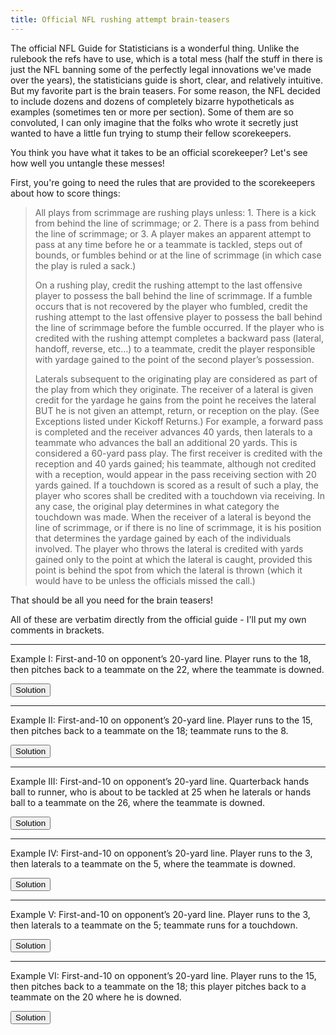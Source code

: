 ```yaml
---
title: Official NFL rushing attempt brain-teasers
---
```

  
The official NFL Guide for Statisticians is a wonderful thing. Unlike the rulebook the refs have to use, which is a total mess (half the stuff in there is just the NFL banning some of the perfectly legal innovations we've made over the years), the statisticians guide is short, clear, and relatively intuitive. But my favorite part is the brain teasers. For some reason, the NFL decided to include dozens and dozens of completely bizarre hypotheticals as examples (sometimes ten or more per section). Some of them are so convoluted, I can only imagine that the folks who wrote it secretly just wanted to have a little fun trying to stump their fellow scorekeepers.  
  
You think you have what it takes to be an official scorekeeper? Let's see how well you untangle these messes!  
  
First, you're going to need the rules that are provided to the scorekeepers about how to score things:  
  
>All plays from scrimmage are rushing plays unless: 1. There is a kick from behind the line of scrimmage; or 2. There is a pass from behind the line of scrimmage; or 3. A player makes an apparent attempt to pass at any time before he or a teammate is tackled, steps out of bounds, or fumbles behind or at the line of scrimmage (in which case the play is ruled a sack.)  
>  
>On a rushing play, credit the rushing attempt to the last offensive player to possess the ball behind the line of scrimmage. If a fumble occurs that is not recovered by the player who fumbled, credit the rushing attempt to the last offensive player to possess the ball behind the line of scrimmage before the fumble occurred. If the player who is credited with the rushing attempt completes a backward pass (lateral, handoff, reverse, etc…) to a teammate, credit the player responsible with yardage gained to the point of the second player’s possession.  
>  
>Laterals subsequent to the originating play are considered as part of the play from which they originate. The receiver of a lateral is given credit for the yardage he gains from the point he receives the lateral BUT he is not given an attempt, return, or reception on the play. (See Exceptions listed under Kickoff Returns.) For example, a forward pass is completed and the receiver advances 40 yards, then laterals to a teammate who advances the ball an additional 20 yards. This is considered a 60-yard pass play. The first receiver is credited with the reception and 40 yards gained; his teammate, although not credited with a reception, would appear in the pass receiving section with 20 yards gained. If a touchdown is scored as a result of such a play, the player who scores shall be credited with a touchdown via receiving. In any case, the original play determines in what category the touchdown was made. When the receiver of a lateral is beyond the line of scrimmage, or if there is no line of scrimmage, it is his position that determines the yardage gained by each of the individuals involved. The player who throws the lateral is credited with yards gained only to the point at which the lateral is caught, provided this point is behind the spot from which the lateral is thrown (which it would have to be unless the officials missed the call.)  
  
That should be all you need for the brain teasers!  
  
All of these are verbatim directly from the official guide - I'll put my own comments in brackets.  
  
* * *  
  
Example I: First-and-10 on opponent’s 20-yard line. Player runs to the 18, then pitches back to a teammate on the 22, where the teammate is downed.  
<div id="spoiler1" style="display:none"> 
<b>Scoring: Second player gets one rush, minus 2 yards. [The second guy was the the last offensive player to possess the ball behind the line of scrimmage]</b>  
</div> 
<button title="Click to show/hide content" type="button" onclick="if(document.getElementById('spoiler1') .style.display=='none') {document.getElementById('spoiler1') .style.display=''}else{document.getElementById('spoiler1') .style.display='none'}">Solution</button>
  
* * *  
  
Example II: First-and-10 on opponent’s 20-yard line. Player runs to the 15, then pitches back to a teammate on the 18; teammate runs to the 8.  
<div id="spoiler2" style="display:none"> 
<b>Scoring: First player gets one rush, 2 yards; second player gets 10 yards rushing (no rushing attempt); credit a first down rushing. [First guy was the last one past the line of scrimmage, so he gets the rushing attempt, but on a lateral, yards gained by the initial player is assessed at the end of the lateral. The second guy gains yards from the point of the lateral catch, but does not get a rushing attempt since he was not the last player behind the line of scrimmage with the ball.]</b>  
</div> 
<button title="Click to show/hide content" type="button" onclick="if(document.getElementById('spoiler2') .style.display=='none') {document.getElementById('spoiler2') .style.display=''}else{document.getElementById('spoiler2') .style.display='none'}">Solution</button>
  
* * *  
  
Example III: First-and-10 on opponent’s 20-yard line. Quarterback hands ball to runner, who is about to be tackled at 25 when he laterals or hands ball to a teammate on the 26, where the teammate is downed.  
<div id="spoiler3" style="display:none"> 
<b>Scoring: Last player handling ball gets one rush, minus 6 yards. [lol, 'hey teammate guess what FUCK YOU']</b>  
</div> 
<button title="Click to show/hide content" type="button" onclick="if(document.getElementById('spoiler3') .style.display=='none') {document.getElementById('spoiler3') .style.display=''}else{document.getElementById('spoiler3') .style.display='none'}">Solution</button>
  
* * *  
  
Example IV: First-and-10 on opponent’s 20-yard line. Player runs to the 3, then laterals to a teammate on the 5, where the teammate is downed.  
<div id="spoiler4" style="display:none"> 
<b>Scoring: First player gets one rush, 15 yards; credit a first down rushing.</b>  
</div> 
<button title="Click to show/hide content" type="button" onclick="if(document.getElementById('spoiler4') .style.display=='none') {document.getElementById('spoiler4') .style.display=''}else{document.getElementById('spoiler4') .style.display='none'}">Solution</button>
  
* * *  
  
Example V: First-and-10 on opponent’s 20-yard line. Player runs to the 3, then laterals to a teammate on the 5; teammate runs for a touchdown.  
<div id="spoiler5" style="display:none"> 
<b>Scoring: First player gets one rush, 15 yards; second player gets 5 yards and a touchdown rushing (no rushing attempt); credit a first down rushing. [I didn't give you the rules for awarding first downs, but in most cases only one is awarded and touchdowns count for first downs.]</b>  
</div> 
<button title="Click to show/hide content" type="button" onclick="if(document.getElementById('spoiler5') .style.display=='none') {document.getElementById('spoiler5') .style.display=''}else{document.getElementById('spoiler5') .style.display='none'}">Solution</button>
  
* * *  
  
Example VI: First-and-10 on opponent’s 20-yard line. Player runs to the 15, then pitches back to a teammate on the 18; this player pitches back to a teammate on the 20 where he is downed.  
<div id="spoiler6" style="display:none"> 
<b>Scoring: Third player gets a rush for 0 yards. [The third guy here was the last to have the ball behind the line of scrimmage, erasing the initial 2-yard run that would have been awarded to the first player if play was stopped after the initial lateral]"</b>  
</div> 
<button title="Click to show/hide content" type="button" onclick="if(document.getElementById('spoiler6') .style.display=='none') {document.getElementById('spoiler6') .style.display=''}else{document.getElementById('spoiler6') .style.display='none'}">Solution</button>
  
